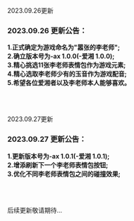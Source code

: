 <br/>  
<br/>  

2023.09.26更新
### 2023.09.26 更新公告：
**1.正式确定为游戏命名为"嚣张的李老师";  
2.确立版本号为-ax 1.0.0(-爱湘 1.0.0);  
3.精心挑选11张李老师表情包作为游戏元素;  
4.精心选取李老师少有的玉音作为游戏配音;  
5.希望各位爱湘者以及李老师本人能够喜欢。**  

<br/>
<br/>
    
2023.09.27更新
### 2023.09.27 更新公告：
**1.更新版本号为-ax 1.0.1(-爱湘 1.0.1);  
2.增添刷新下一个李老师表情包按钮;  
3.优化不同李老师表情包之间的碰撞效果;**  

<br/>
<br/>
    
后续更新敬请期待...
